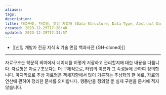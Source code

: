 ```yaml
---
aliases: 
tags: 
description:
title: 자료구조, 자료형, 추상 자료형 (Data Structure, Data Type, Abstract Data Type)의 차이점에 대하여 설명해 보세요
created: 2023-12-29T17:28:40
updated: 2023-12-29T17:31:57
---
```

- [[신입 개발자 전공 지식 & 기술 면접 백과사전 {GH-cloned}]]
---

자료구조는 학문적 의미에서 데이터를 어떻게 저장하고 관리할지에 대한 내용을 다룹니다. 자료형은 자료구조보다는 더 구체적으로, 타입의 이름과 그 속성들에 관하여 정의합니다. 마지막으로 추상 자료형은 객체지향에서 많이 거론하는 추상화의 한 예로, 자료의 연산에 관하여 정리한 문서를 의미합니다. 행동만을 정의할 뿐 실제 구현을 문서에 적지 않습니다.

